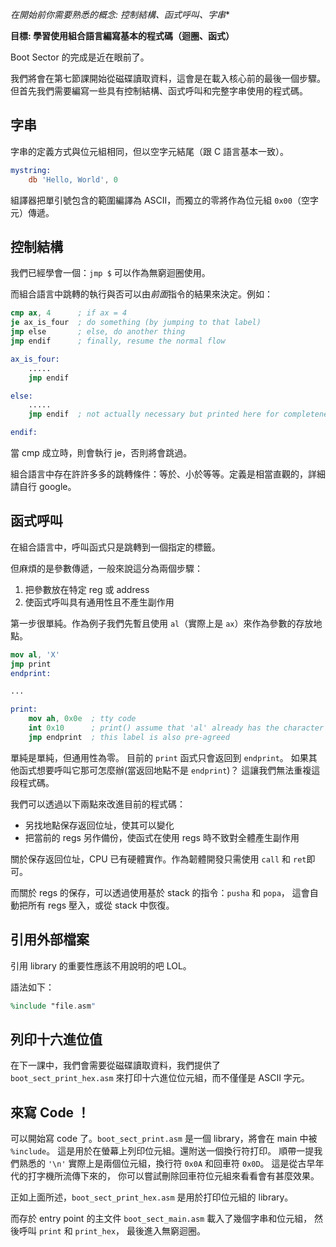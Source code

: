 *在開始前你需要熟悉的概念: 控制結構、函式呼叫、字串**

**目標: 學習使用組合語言編寫基本的程式碼（迴圈、函式）**

Boot Sector 的完成是近在眼前了。

我們將會在第七節課開始從磁碟讀取資料，這會是在載入核心前的最後一個步驟。但首先我們需要編寫一些具有控制結構、函式呼叫和完整字串使用的程式碼。

字串
-------

字串的定義方式與位元組相同，但以空字元結尾（跟 C 語言基本一致）。

```nasm
mystring:
    db 'Hello, World', 0
```

組譯器把單引號包含的範圍編譯為 ASCII，而獨立的零將作為位元組 `0x00`（空字元）傳遞。

控制結構
------------------

我們已經學會一個：`jmp $` 可以作為無窮迴圈使用。

而組合語言中跳轉的執行與否可以由*前面*指令的結果來決定。例如：

```nasm
cmp ax, 4      ; if ax = 4
je ax_is_four  ; do something (by jumping to that label)
jmp else       ; else, do another thing
jmp endif      ; finally, resume the normal flow

ax_is_four:
    .....
    jmp endif

else:
    .....
    jmp endif  ; not actually necessary but printed here for completeness

endif:
```

當 cmp 成立時，則會執行 je，否則將會跳過。

組合語言中存在許許多多的跳轉條件：等於、小於等等。定義是相當直觀的，詳細請自行 google。

函式呼叫
-----------------

在組合語言中，呼叫函式只是跳轉到一個指定的標籤。

但麻煩的是參數傳遞，一般來說這分為兩個步驟：

1. 把參數放在特定 reg 或 address
2. 使函式呼叫具有通用性且不產生副作用

第一步很單純。作為例子我們先暫且使用 `al`（實際上是 `ax`）來作為參數的存放地點。

```nasm
mov al, 'X'
jmp print
endprint:

...

print:
    mov ah, 0x0e  ; tty code
    int 0x10      ; print() assume that 'al' already has the character
    jmp endprint  ; this label is also pre-agreed
```

單純是單純，但通用性為零。
目前的 `print` 函式只會返回到 `endprint`。
如果其他函式想要呼叫它那可怎麼辦(當返回地點不是 `endprint`)？
這讓我們無法重複這段程式碼。

我們可以透過以下兩點來改進目前的程式碼：
- 另找地點保存返回位址，使其可以變化
- 把當前的 regs 另作備份，使函式在使用 regs 時不致對全體產生副作用

關於保存返回位址，CPU 已有硬體實作。作為韌體開發只需使用 `call` 和 `ret`即可。

而關於 regs 的保存，可以透過使用基於 stack 的指令：`pusha` 和 `popa`，
這會自動把所有 regs 壓入，或從 stack 中恢復。

引用外部檔案
------------------------

引用 library 的重要性應該不用說明的吧 LOL。

語法如下：
```nasm
%include "file.asm"
```

列印十六進位值
-------------------

在下一課中，我們會需要從磁碟讀取資料，我們提供了 `boot_sect_print_hex.asm` 來打印十六進位位元組，而不僅僅是 ASCII 字元。

來寫 Code ！
-----

可以開始寫 code 了。`boot_sect_print.asm` 是一個 library，將會在 main 中被 `%include`。
這是用於在螢幕上列印位元組。還附送一個換行符打印。
順帶一提我們熟悉的 `'\n'` 實際上是兩個位元組，換行符 `0x0A` 和回車符 `0x0D`。
這是從古早年代的打字機所流傳下來的，
你可以嘗試刪除回車符位元組來看看會有甚麼效果。

正如上面所述，`boot_sect_print_hex.asm` 是用於打印位元組的 library。

而存於 entry point 的主文件 `boot_sect_main.asm` 載入了幾個字串和位元組，
然後呼叫 `print` 和 `print_hex`，
最後進入無窮迴圈。
